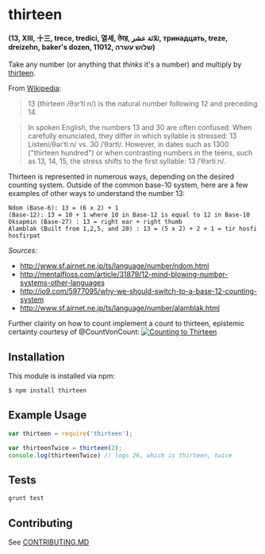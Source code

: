 # thirteen
#### (13, XIII, 十三, trece, tredici, 열세, तेरह, ثلاثة عشر, тринадцать, treze, dreizehn, baker's dozen, 11012, שלוש עשרה)

Take any number (or anything that _thinks_ it's a number)
and multiply by [thirteen][13].

From [Wikipedia][13]:
> 13 (thirteen /θɜrˈtiːn/) is the natural number following 12 and preceding 14.

> In spoken English, the numbers 13 and 30 are often confused. When carefully enunciated, they differ in which syllable is stressed: 13 Listeni/θərˈtiːn/ vs. 30 /ˈθɜrti/. However, in dates such as 1300 ("thirteen hundred") or when contrasting numbers in the teens, such as 13, 14, 15, the stress shifts to the first syllable: 13 /ˈθɜrtiːn/.

Thirteen is represented in numerous ways, depending on the desired counting system. Outside of the common base-10 system, here are a few examples of other ways to understand the number 13:

```
Ndom (Base-6): 13 = (6 x 2) + 1 
(Base-12): 13 = 10 + 1 where 10 in Base-12 is equal to 12 in Base-10 
Oksapmin (Base-27) : 13 = right ear + right thumb
Alamblak (Built from 1,2,5, and 20) : 13 = (5 x 2) + 2 + 1 = tir hosfi hosfirpat
```

_Sources:_
* http://www.sf.airnet.ne.jp/ts/language/number/ndom.html 
* http://mentalfloss.com/article/31879/12-mind-blowing-number-systems-other-languages 
* http://io9.com/5977095/why-we-should-switch-to-a-base-12-counting-system 
* http://www.sf.airnet.ne.jp/ts/language/number/alamblak.html 

Further clairity on how to count implement a count to thirteen, epistemic certainty courtesy of @CountVonCount:
[![Counting to Thirteen](http://img.youtube.com/vi/XDQU0CcVKFI/0.jpg)](https://www.youtube.com/watch?v=XDQU0CcVKFI)

## Installation

This module is installed via npm:

``` bash
$ npm install thirteen
```

## Example Usage

``` js
var thirteen = require('thirteen');

var thirteenTwice = thirteen(2);
console.log(thirteenTwice) // logs 26, which is thirteen, twice
```

## Tests

``` bash
grunt test
```

## Contributing

See [CONTRIBUTING.MD](CONTRIBUTING.md)

[13]:http://en.wikipedia.org/wiki/13_(number)
